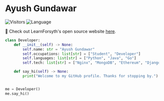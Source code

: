 # Ayush Gundawar
![Visitors](https://api.visitorbadge.io/api/visitors?user=ayushgun&repo=ayushgun&label=Visitors&countColor=%2337d67a&style=flat) ![Language](https://img.shields.io/badge/OPEN_SOURCE-<3-red)

👋 Check out LearnForsyth's open source website [here](https://github.com/learnforsyth).
```python
class Developer:
    def __init__(self) -> None:
        self.name: str = "Ayush Gundawar"
        self.occupations: list[str] = ["Student", "Developer"]
        self.languages: list[str] = ["Python", "Java", "Go"]
        self.tech: list[str] = ["Nginx", "MongoDB", "Ethereum", "Django", ...]

    def say_hi(self) -> None:
        print("Welcome to my GitHub profile. Thanks for stopping by.")


me = Developer()
me.say_hi()

```
